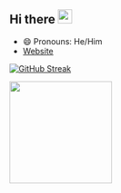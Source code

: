 ## Hi there <a href="https://www.kurianbenoy.com/"><img src="https://media.giphy.com/media/hvRJCLFzcasrR4ia7z/giphy.gif" width="25px"></a>

- 😄 Pronouns: He/Him
- [Website](https://kurianbenoy.com/)

[![GitHub Streak](https://streak-stats.demolab.com?user=kurianbenoy&exclude_days=Sun%2CSat)](https://git.io/streak-stats)

<img height="180em" src="https://github-readme-stats-eight-theta.vercel.app/api?username=kurianbenoy&show_icons=true&include_all_commits=true&count_private=true"/>
<!--

[![GitHub Streak](https://streak-stats.demolab.com?user=kurianbenoy)](https://git.io/streak-stats)
**kurianbenoy/kurianbenoy** is a ✨ _special_ ✨ repository because its `README.md` (this file) appears on your GitHub profile.

Here are some ideas to get you started:

- 🔭 I’m currently working on ...
- 🌱 I’m currently learning ...
- 👯 I’m looking to collaborate on ...
- 🤔 I’m looking for help with ...
- 💬 Ask me about ...
- 📫 How to reach me: ...
- 😄 Pronouns: ...
- ⚡ Fun fact: ...
-->

